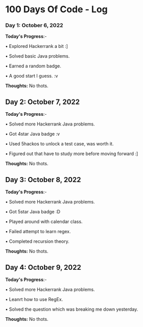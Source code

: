 # 100 Days Of Code - Log

### Day 1: October 6, 2022 

**Today's Progress**:- 

• Explored Hackerrank a bit :]

• Solved basic Java problems.
 
• Earned a random badge.

• A good start I guess. :v

**Thoughts:** No thots.



## Day 2: October 7, 2022 

**Today's Progress**:- 

• Solved more Hackerrank Java problems.

• Got 4star Java badge :v

• Used 5hackos to unlock a test case, was worth it.

• Figured out that have to study more before moving forward :]

**Thoughts:** No thots.



## Day 3: October 8, 2022 

**Today's Progress**:- 

• Solved more Hackerrank Java problems.

• Got 5star Java badge :D

• Played around with calendar class.

• Failed attempt to learn regex.

• Completed recursion theory.

**Thoughts:** No thots.


## Day 4: October 9, 2022 

**Today's Progress**:- 

• Solved more Hackerrank Java problems.

• Leanrt how to use RegEx.

• Solved the question which was breaking me down yesterday.

**Thoughts:** No thots.

<!--### Day 0: February 30, 2016 (Example 2)
##### (delete me or comment me out)

**Today's Progress**: Fixed CSS, worked on canvas functionality for the app.

**Thoughts**: I really struggled with CSS, but, overall, I feel like I am slowly getting better at it. Canvas is still new for me, but I managed to figure out some basic functionality.

**Link(s) to work**: [Calculator App](http://www.example.com)


### Day 1: June 27, Monday

**Today's Progress**: I've gone through many exercises on FreeCodeCamp.

**Thoughts** I've recently started coding, and it's a great feeling when I finally solve an algorithm challenge after a lot of attempts and hours spent.

**Link(s) to work**
1. [Find the Longest Word in a String](https://www.freecodecamp.com/challenges/find-the-longest-word-in-a-string)
2. [Title Case a Sentence](https://www.freecodecamp.com/challenges/title-case-a-sentence)-->
